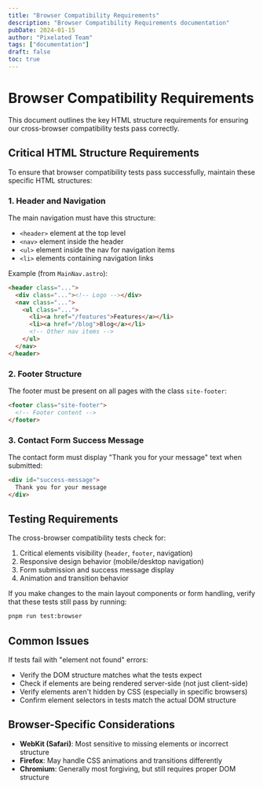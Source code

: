 ```yaml
---
title: "Browser Compatibility Requirements"
description: "Browser Compatibility Requirements documentation"
pubDate: 2024-01-15
author: "Pixelated Team"
tags: ["documentation"]
draft: false
toc: true
---
```


# Browser Compatibility Requirements

This document outlines the key HTML structure requirements for ensuring our cross-browser compatibility tests pass correctly.

## Critical HTML Structure Requirements

To ensure that browser compatibility tests pass successfully, maintain these specific HTML structures:

### 1. Header and Navigation

The main navigation must have this structure:
- `<header>` element at the top level
- `<nav>` element inside the header
- `<ul>` element inside the nav for navigation items
- `<li>` elements containing navigation links

Example (from `MainNav.astro`):
```html
<header class="...">
  <div class="..."><!-- Logo --></div>
  <nav class="...">
    <ul class="...">
      <li><a href="/features">Features</a></li>
      <li><a href="/blog">Blog</a></li>
      <!-- Other nav items -->
    </ul>
  </nav>
</header>
```

### 2. Footer Structure

The footer must be present on all pages with the class `site-footer`:

```html
<footer class="site-footer">
  <!-- Footer content -->
</footer>
```

### 3. Contact Form Success Message

The contact form must display "Thank you for your message" text when submitted:

```html
<div id="success-message">
  Thank you for your message
</div>
```

## Testing Requirements

The cross-browser compatibility tests check for:

1. Critical elements visibility (`header`, `footer`, navigation)
2. Responsive design behavior (mobile/desktop navigation)
3. Form submission and success message display
4. Animation and transition behavior

If you make changes to the main layout components or form handling, verify that these tests still pass by running:

```bash
pnpm run test:browser
```

## Common Issues

If tests fail with "element not found" errors:
- Verify the DOM structure matches what the tests expect
- Check if elements are being rendered server-side (not just client-side)
- Verify elements aren't hidden by CSS (especially in specific browsers)
- Confirm element selectors in tests match the actual DOM structure

## Browser-Specific Considerations

- **WebKit (Safari)**: Most sensitive to missing elements or incorrect structure
- **Firefox**: May handle CSS animations and transitions differently
- **Chromium**: Generally most forgiving, but still requires proper DOM structure